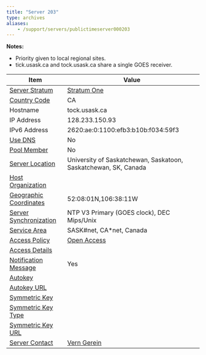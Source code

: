 ```yaml
---
title: "Server 203"
type: archives
aliases:
    - /support/servers/publictimeserver000203
---
```


**Notes:**
* Priority given to local regional sites.
* tick.usask.ca and tock.usask.ca share a single GOES receiver. 


| Item | Value |
| ----- | ----- |
| [Server Stratum](/support/servers/serverstratum) | [Stratum One](/support/servers/stratumonetimeservers) |
| [Country Code](/support/servers/countrycode) | CA |
| Hostname |  tock.usask.ca |
| IP Address |  128.233.150.93 |
| IPv6 Address |  2620:ae:0:1100:efb3:b10b:f034:59f3 |
| [Use DNS](/support/servers/usedns) | No |
| [Pool Member](/support/servers/poolmember) | No |
| [Server Location](/support/servers/serverlocation) |  University of Saskatchewan, Saskatoon, Saskatchewan, SK, Canada  |
| [Host Organization](/support/servers/hostorganization) | |
| [ Geographic Coordinates](/support/servers/geographiccoordinates) |  52:08:01N,106:38:11W |
| [Server Synchronization](/support/servers/serversynchronization) |  NTP V3 Primary (GOES clock), DEC Mips/Unix  |
| [Service Area](/support/servers/servicearea) |  SASK#net, CA*net, Canada  |
| [Access Policy](/support/servers/accesspolicy) | [Open Access](/support/servers/openaccess) |
| [Access Details](/support/servers/accessdetails) |  |
| [Notification Message](/support/servers/notificationmessage) | Yes |
| [Autokey](/support/servers/autokey) |  |
| [Autokey URL](/support/servers/autokeyurl) | |
| [Symmetric Key](/support/servers/symmetrickey) |  |
| [Symmetric Key Type](/support/servers/symmetrickeytype) | |
| [Symmetric Key URL](/support/servers/symmetrickeyurl) | |
| [Server Contact](/support/servers/servercontact) | [Vern Gerein](mailto:vern.gerein@usask.ca) |